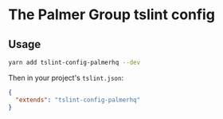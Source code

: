# The Palmer Group tslint config

## Usage

```bash
yarn add tslint-config-palmerhq --dev
```

Then in your project's `tslint.json`:

```json
{
  "extends": "tslint-config-palmerhq"
}
```
